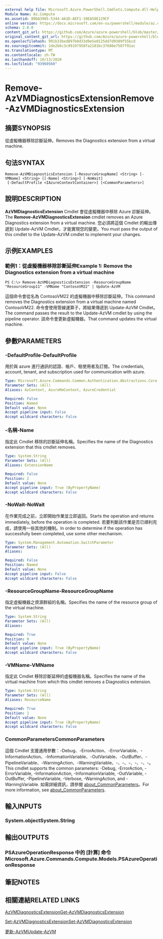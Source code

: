 ```yaml
---
external help file: Microsoft.Azure.PowerShell.Cmdlets.Compute.dll-Help.xml
Module Name: Az.Compute
ms.assetid: 89DA3965-5344-4A1D-AEF1-10EA58E129CF
online version: https://docs.microsoft.com/en-us/powershell/module/az.compute/remove-azvmdiagnosticsextension
schema: 2.0.0
content_git_url: https://github.com/Azure/azure-powershell/blob/master/src/Compute/Compute/help/Remove-AzVMDiagnosticsExtension.md
original_content_git_url: https://github.com/Azure/azure-powershell/blob/master/src/Compute/Compute/help/Remove-AzVMDiagnosticsExtension.md
ms.openlocfilehash: 991b33bed897b0d33d9e5e0125dd7d9309f55bcd
ms.sourcegitcommit: 1de2b6c3c99197958fa2101bc37680e7507f91ac
ms.translationtype: MT
ms.contentlocale: zh-TW
ms.lasthandoff: 10/13/2020
ms.locfileid: "93969560"
---
```

# <span data-ttu-id="0b3ee-101">Remove-AzVMDiagnosticsExtension</span><span class="sxs-lookup"><span data-stu-id="0b3ee-101">Remove-AzVMDiagnosticsExtension</span></span>

## <span data-ttu-id="0b3ee-102">摘要</span><span class="sxs-lookup"><span data-stu-id="0b3ee-102">SYNOPSIS</span></span>
<span data-ttu-id="0b3ee-103">從虛擬機器移除診斷延伸。</span><span class="sxs-lookup"><span data-stu-id="0b3ee-103">Removes the Diagnostics extension from a virtual machine.</span></span>

## <span data-ttu-id="0b3ee-104">句法</span><span class="sxs-lookup"><span data-stu-id="0b3ee-104">SYNTAX</span></span>

```
Remove-AzVMDiagnosticsExtension [-ResourceGroupName] <String> [-VMName] <String> [[-Name] <String>] [-NoWait]
 [-DefaultProfile <IAzureContextContainer>] [<CommonParameters>]
```

## <span data-ttu-id="0b3ee-105">說明</span><span class="sxs-lookup"><span data-stu-id="0b3ee-105">DESCRIPTION</span></span>
<span data-ttu-id="0b3ee-106">**AzVMDiagnosticsExtension** Cmdlet 會從虛擬機器中移除 Azure 診斷延伸。</span><span class="sxs-lookup"><span data-stu-id="0b3ee-106">The **Remove-AzVMDiagnosticsExtension** cmdlet removes an Azure Diagnostics extension from a virtual machine.</span></span>
<span data-ttu-id="0b3ee-107">您必須將這個 Cmdlet 的輸出傳遞到 Update-AzVM Cmdlet，才能實現您的變更。</span><span class="sxs-lookup"><span data-stu-id="0b3ee-107">You must pass the output of this cmdlet to the Update-AzVM cmdlet to implement your changes.</span></span>

## <span data-ttu-id="0b3ee-108">示例</span><span class="sxs-lookup"><span data-stu-id="0b3ee-108">EXAMPLES</span></span>

### <span data-ttu-id="0b3ee-109">範例1：從虛擬機器移除診斷延伸</span><span class="sxs-lookup"><span data-stu-id="0b3ee-109">Example 1: Remove the Diagnostics extension from a virtual machine</span></span>
```
PS C:\> Remove-AzVMDiagnosticsExtension -ResourceGroupName "ResourceGroup11" -VMName "ContosoVM22" | Update-AzVM
```

<span data-ttu-id="0b3ee-110">這個命令會從名為 ContosoVM22 的虛擬機器中移除診斷延伸。</span><span class="sxs-lookup"><span data-stu-id="0b3ee-110">This command removes the Diagnostics extension from a virtual machine named ContosoVM22.</span></span>
<span data-ttu-id="0b3ee-111">命令會使用管線運算子，將結果傳遞到 Update-AzVM Cmdlet。</span><span class="sxs-lookup"><span data-stu-id="0b3ee-111">The command passes the result to the Update-AzVM cmdlet by using the pipeline operator.</span></span>
<span data-ttu-id="0b3ee-112">該命令會更新虛擬機器。</span><span class="sxs-lookup"><span data-stu-id="0b3ee-112">That command updates the virtual machine.</span></span>

## <span data-ttu-id="0b3ee-113">參數</span><span class="sxs-lookup"><span data-stu-id="0b3ee-113">PARAMETERS</span></span>

### <span data-ttu-id="0b3ee-114">-DefaultProfile</span><span class="sxs-lookup"><span data-stu-id="0b3ee-114">-DefaultProfile</span></span>
<span data-ttu-id="0b3ee-115">用於與 azure 進行通訊的認證、帳戶、租使用者及訂閱。</span><span class="sxs-lookup"><span data-stu-id="0b3ee-115">The credentials, account, tenant, and subscription used for communication with azure.</span></span>

```yaml
Type: Microsoft.Azure.Commands.Common.Authentication.Abstractions.Core.IAzureContextContainer
Parameter Sets: (All)
Aliases: AzContext, AzureRmContext, AzureCredential

Required: False
Position: Named
Default value: None
Accept pipeline input: False
Accept wildcard characters: False
```

### <span data-ttu-id="0b3ee-116">-名稱</span><span class="sxs-lookup"><span data-stu-id="0b3ee-116">-Name</span></span>
<span data-ttu-id="0b3ee-117">指定此 Cmdlet 移除的診斷延伸名稱。</span><span class="sxs-lookup"><span data-stu-id="0b3ee-117">Specifies the name of the Diagnostics extension that this cmdlet removes.</span></span>

```yaml
Type: System.String
Parameter Sets: (All)
Aliases: ExtensionName

Required: False
Position: 2
Default value: None
Accept pipeline input: True (ByPropertyName)
Accept wildcard characters: False
```

### <span data-ttu-id="0b3ee-118">-NoWait</span><span class="sxs-lookup"><span data-stu-id="0b3ee-118">-NoWait</span></span>
<span data-ttu-id="0b3ee-119">在作業完成之前，立即開始作業並立即返回。</span><span class="sxs-lookup"><span data-stu-id="0b3ee-119">Starts the operation and returns immediately, before the operation is completed.</span></span> <span data-ttu-id="0b3ee-120">若要判斷該作業是否已順利完成，請使用一些其他的機制。</span><span class="sxs-lookup"><span data-stu-id="0b3ee-120">In order to determine if the operation has successfully been completed, use some other mechanism.</span></span>

```yaml
Type: System.Management.Automation.SwitchParameter
Parameter Sets: (All)
Aliases:

Required: False
Position: Named
Default value: None
Accept pipeline input: False
Accept wildcard characters: False
```

### <span data-ttu-id="0b3ee-121">-ResourceGroupName</span><span class="sxs-lookup"><span data-stu-id="0b3ee-121">-ResourceGroupName</span></span>
<span data-ttu-id="0b3ee-122">指定虛擬機器之資源群組的名稱。</span><span class="sxs-lookup"><span data-stu-id="0b3ee-122">Specifies the name of the resource group of the virtual machine.</span></span>

```yaml
Type: System.String
Parameter Sets: (All)
Aliases:

Required: True
Position: 0
Default value: None
Accept pipeline input: True (ByPropertyName)
Accept wildcard characters: False
```

### <span data-ttu-id="0b3ee-123">-VMName</span><span class="sxs-lookup"><span data-stu-id="0b3ee-123">-VMName</span></span>
<span data-ttu-id="0b3ee-124">指定此 Cmdlet 移除診斷延伸的虛擬機器名稱。</span><span class="sxs-lookup"><span data-stu-id="0b3ee-124">Specifies the name of the virtual machine from which this cmdlet removes a Diagnostics extension.</span></span>

```yaml
Type: System.String
Parameter Sets: (All)
Aliases: ResourceName

Required: True
Position: 1
Default value: None
Accept pipeline input: True (ByPropertyName)
Accept wildcard characters: False
```

### <span data-ttu-id="0b3ee-125">CommonParameters</span><span class="sxs-lookup"><span data-stu-id="0b3ee-125">CommonParameters</span></span>
<span data-ttu-id="0b3ee-126">這個 Cmdlet 支援通用參數：-Debug、-ErrorAction、-ErrorVariable、-InformationAction、-InformationVariable、-OutVariable、-OutBuffer、-PipelineVariable、-WarningAction、-WarningVariable、-、-、-、-、-、-。</span><span class="sxs-lookup"><span data-stu-id="0b3ee-126">This cmdlet supports the common parameters: -Debug, -ErrorAction, -ErrorVariable, -InformationAction, -InformationVariable, -OutVariable, -OutBuffer, -PipelineVariable, -Verbose, -WarningAction, and -WarningVariable.</span></span> <span data-ttu-id="0b3ee-127">如需詳細資訊，請參閱 [about_CommonParameters](http://go.microsoft.com/fwlink/?LinkID=113216)。</span><span class="sxs-lookup"><span data-stu-id="0b3ee-127">For more information, see [about_CommonParameters](http://go.microsoft.com/fwlink/?LinkID=113216).</span></span>

## <span data-ttu-id="0b3ee-128">輸入</span><span class="sxs-lookup"><span data-stu-id="0b3ee-128">INPUTS</span></span>

### <span data-ttu-id="0b3ee-129">System.object</span><span class="sxs-lookup"><span data-stu-id="0b3ee-129">System.String</span></span>

## <span data-ttu-id="0b3ee-130">輸出</span><span class="sxs-lookup"><span data-stu-id="0b3ee-130">OUTPUTS</span></span>

### <span data-ttu-id="0b3ee-131">PSAzureOperationResponse 中的 [計算] 命令</span><span class="sxs-lookup"><span data-stu-id="0b3ee-131">Microsoft.Azure.Commands.Compute.Models.PSAzureOperationResponse</span></span>

## <span data-ttu-id="0b3ee-132">筆記</span><span class="sxs-lookup"><span data-stu-id="0b3ee-132">NOTES</span></span>

## <span data-ttu-id="0b3ee-133">相關連結</span><span class="sxs-lookup"><span data-stu-id="0b3ee-133">RELATED LINKS</span></span>

[<span data-ttu-id="0b3ee-134">AzVMDiagnosticsExtension</span><span class="sxs-lookup"><span data-stu-id="0b3ee-134">Get-AzVMDiagnosticsExtension</span></span>](./Get-AzVMDiagnosticsExtension.md)

[<span data-ttu-id="0b3ee-135">Set-AzVMDiagnosticsExtension</span><span class="sxs-lookup"><span data-stu-id="0b3ee-135">Set-AzVMDiagnosticsExtension</span></span>](./Set-AzVMDiagnosticsExtension.md)

[<span data-ttu-id="0b3ee-136">更新-AzVM</span><span class="sxs-lookup"><span data-stu-id="0b3ee-136">Update-AzVM</span></span>](./Update-AzVM.md)


